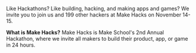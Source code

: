 Like Hackathons? Like building, hacking, and making apps and games? We invite you to join us and 199 other hackers at Make Hacks on November 14-15.

**What is Make Hacks?** 
Make Hacks is Make School's 2nd Annual Hackathon, where we invite all makers to build their product, app, or game in 24 hours. 